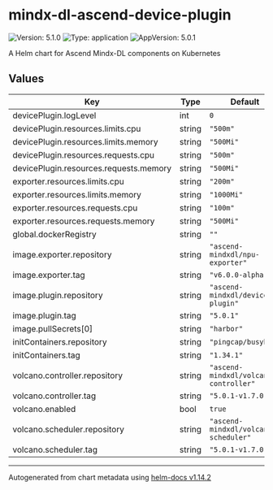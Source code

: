 # mindx-dl-ascend-device-plugin

![Version: 5.1.0](https://img.shields.io/badge/Version-5.1.0-informational?style=flat-square) ![Type: application](https://img.shields.io/badge/Type-application-informational?style=flat-square) ![AppVersion: 5.0.1](https://img.shields.io/badge/AppVersion-5.0.1-informational?style=flat-square)

A Helm chart for Ascend Mindx-DL components on Kubernetes

## Values

| Key | Type | Default | Description |
|-----|------|---------|-------------|
| devicePlugin.logLevel | int | `0` |  |
| devicePlugin.resources.limits.cpu | string | `"500m"` |  |
| devicePlugin.resources.limits.memory | string | `"500Mi"` |  |
| devicePlugin.resources.requests.cpu | string | `"500m"` |  |
| devicePlugin.resources.requests.memory | string | `"500Mi"` |  |
| exporter.resources.limits.cpu | string | `"200m"` |  |
| exporter.resources.limits.memory | string | `"1000Mi"` |  |
| exporter.resources.requests.cpu | string | `"100m"` |  |
| exporter.resources.requests.memory | string | `"500Mi"` |  |
| global.dockerRegistry | string | `""` |  |
| image.exporter.repository | string | `"ascend-mindxdl/npu-exporter"` |  |
| image.exporter.tag | string | `"v6.0.0-alpha"` |  |
| image.plugin.repository | string | `"ascend-mindxdl/device-plugin"` |  |
| image.plugin.tag | string | `"5.0.1"` |  |
| image.pullSecrets[0] | string | `"harbor"` |  |
| initContainers.repository | string | `"pingcap/busybox"` |  |
| initContainers.tag | string | `"1.34.1"` |  |
| volcano.controller.repository | string | `"ascend-mindxdl/volcano-controller"` |  |
| volcano.controller.tag | string | `"5.0.1-v1.7.0"` |  |
| volcano.enabled | bool | `true` |  |
| volcano.scheduler.repository | string | `"ascend-mindxdl/volcano-scheduler"` |  |
| volcano.scheduler.tag | string | `"5.0.1-v1.7.0"` |  |

----------------------------------------------
Autogenerated from chart metadata using [helm-docs v1.14.2](https://github.com/norwoodj/helm-docs/releases/v1.14.2)
